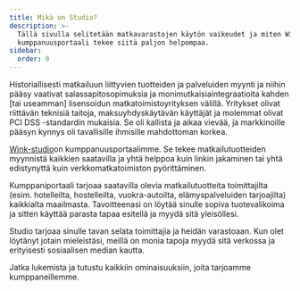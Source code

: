 ```yaml
---
title: Mikä on Studio?
description: >-
  Tällä sivulla selitetään matkavarastojen käytön vaikeudet ja miten Winkin
  kumppanuusportaali tekee siitä paljon helpompaa.
sidebar:
  order: 0
---
```

Historiallisesti matkailuun liittyvien tuotteiden ja palveluiden myynti ja niihin pääsy vaativat salassapitosopimuksia ja monimutkaisia ​​integraatioita kahden \[tai useamman] lisensoidun matkatoimistoyrityksen välillä. Yritykset olivat riittävän teknisiä taitoja, maksuyhdyskäytävän käyttäjät ja molemmat olivat PCI DSS -standardin mukaisia. Se oli kallista ja aikaa vievää, ja markkinoille pääsyn kynnys oli tavallisille ihmisille mahdottoman korkea.

[Wink-studio](https://studio.wink.travel)on kumppanuusportaalimme. Se tekee matkailutuotteiden myynnistä kaikkien saatavilla ja yhtä helppoa kuin linkin jakaminen tai yhtä edistynyttä kuin verkkomatkatoimiston pyörittäminen.

Kumppaniportaali tarjoaa saatavilla olevia matkailutuotteita toimittajilta (esim. hotelleilta, hostelleilta, vuokra-autoilta, elämyspalveluiden tarjoajilta) kaikkialta maailmasta. Tavoitteenasi on löytää sinulle sopiva tuotevalikoima ja sitten käyttää parasta tapaa esitellä ja myydä sitä yleisöllesi.

Studio tarjoaa sinulle tavan selata toimittajia ja heidän varastoaan. Kun olet löytänyt jotain mieleistäsi, meillä on monia tapoja myydä sitä verkossa ja erityisesti sosiaalisen median kautta.

Jatka lukemista ja tutustu kaikkiin ominaisuuksiin, joita tarjoamme kumppaneillemme.

